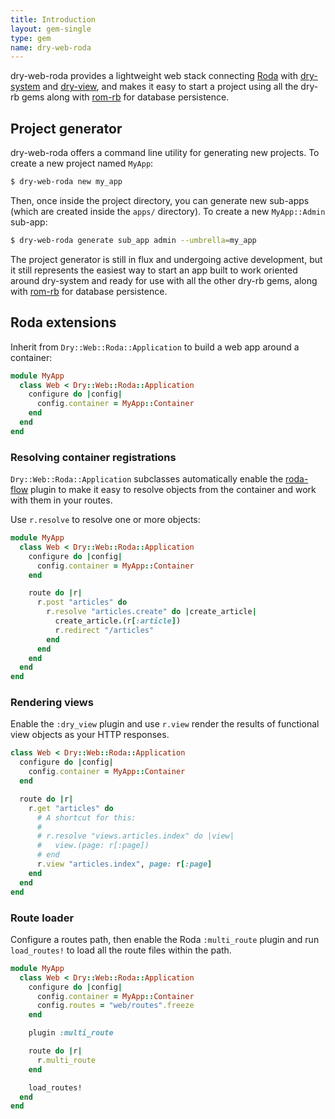 ```yaml
---
title: Introduction
layout: gem-single
type: gem
name: dry-web-roda
---
```


dry-web-roda provides a lightweight web stack connecting [Roda](http://roda.jeremyevans.net) with [dry-system](/gems/dry-system) and [dry-view](/gems/dry-view), and makes it easy to start a project using all the dry-rb gems along with [rom-rb](http://rom-rb.org) for database persistence.

## Project generator

dry-web-roda offers a command line utility for generating new projects. To create a new project named `MyApp`:

```sh
$ dry-web-roda new my_app
```

Then, once inside the project directory, you can generate new sub-apps (which are created inside the `apps/` directory). To create a new `MyApp::Admin` sub-app:

```sh
$ dry-web-roda generate sub_app admin --umbrella=my_app
```

The project generator is still in flux and undergoing active development, but it still represents the easiest way to start an app built to work oriented around dry-system and ready for use with all the other dry-rb gems, along with [rom-rb](http://rom-rb.org) for database persistence.

## Roda extensions

Inherit from `Dry::Web::Roda::Application` to build a web app around a container:

```ruby
module MyApp
  class Web < Dry::Web::Roda::Application
    configure do |config|
      config.container = MyApp::Container
    end
  end
end
```

### Resolving container registrations

`Dry::Web::Roda::Application` subclasses automatically enable the [roda-flow](https://github.com/AMHOL/roda-flow) plugin to make it easy to resolve objects from the container and work with them in your routes.

Use `r.resolve` to resolve one or more objects:

```ruby
module MyApp
  class Web < Dry::Web::Roda::Application
    configure do |config|
      config.container = MyApp::Container
    end

    route do |r|
      r.post "articles" do
        r.resolve "articles.create" do |create_article|
          create_article.(r[:article])
          r.redirect "/articles"
        end
      end
    end
  end
end
```

### Rendering views

Enable the `:dry_view` plugin and use `r.view` render the results of functional view objects as your HTTP responses.

```ruby
class Web < Dry::Web::Roda::Application
  configure do |config|
    config.container = MyApp::Container
  end

  route do |r|
    r.get "articles" do
      # A shortcut for this:
      #
      # r.resolve "views.articles.index" do |view|
      #   view.(page: r[:page])
      # end
      r.view "articles.index", page: r[:page]
    end
  end
end
```

### Route loader

Configure a routes path, then enable the Roda `:multi_route` plugin and run `load_routes!` to load all the route files within the path.

```ruby
module MyApp
  class Web < Dry::Web::Roda::Application
    configure do |config|
      config.container = MyApp::Container
      config.routes = "web/routes".freeze
    end

    plugin :multi_route

    route do |r|
      r.multi_route
    end

    load_routes!
  end
end
```
